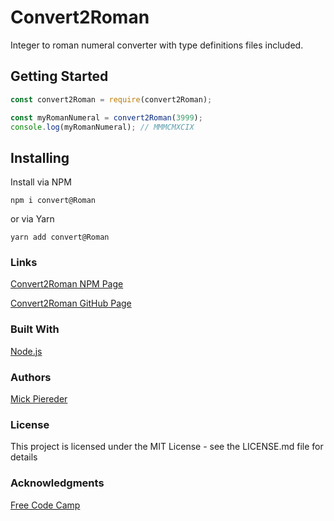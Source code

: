 # Convert2Roman

Integer to roman numeral converter with type definitions files included.


## Getting Started

```javascript
const convert2Roman = require(convert2Roman);

const myRomanNumeral = convert2Roman(3999);
console.log(myRomanNumeral); // MMMCMXCIX
```

## Installing

Install via NPM

`npm i convert@Roman`

or via Yarn

`yarn add convert@Roman`

### Links

[Convert2Roman NPM Page](https://www.npmjs.com/package/convert2roman)

[Convert2Roman GitHub Page](https://github.com/mpiereder/convert2Roman)

### Built With

[Node.js](https://nodejs.org)

### Authors

[Mick Piereder](https://github.com/mpiereder) 

### License

This project is licensed under the MIT License - see the LICENSE.md file for details

### Acknowledgments

[Free Code Camp](https://github.com/freeCodeCamp)
